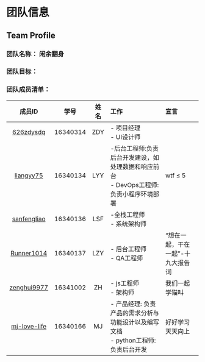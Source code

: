 # 团队信息

## Team Profile
### 团队名称： 闲余翻身
### 团队目标： 
### 团队成员清单：

| 成员ID | 学号 | 姓名 |工作 | 宣言 |
| :------: | :------: | :------: | :------ | :------ |
| [626zdysdq](https://github.com/626zdysdq) | 16340314 | ZDY |- 项目经理<br> - UI设计师|  |
| [liangyy75](https://github.com/liangyy75) | 16340134 | LYY | -后台工程师:负责后台开发建设，如处理数据和响应前台<br>- DevOps工程师:负责小程序环境部署 | wtf ≤ 5 | 
| [sanfengliao](https://github.com/sanfengliao) | 16340136 | LSF | -全栈工程师<br>- 系统架构师| |
| [Runner1014](https://github.com/Runner1014) | 16340137 | LZY | - 后台工程师<br> - QA工程师| “想在一起，干在一起”-十九大报告词 |
| [zenghui9977](https://github.com/zenghui9977) | 16341002 | ZH | - js工程师<br> - 架构师 |我们一起学猫叫 |
| [mj-love-life](https://github.com/mj-love-life) | 16340166 | MJ | - 产品经理: 负责产品的需求分析与功能设计以及编写文档<br>- python工程师:负责后台开发 | 好好学习天天向上 |
